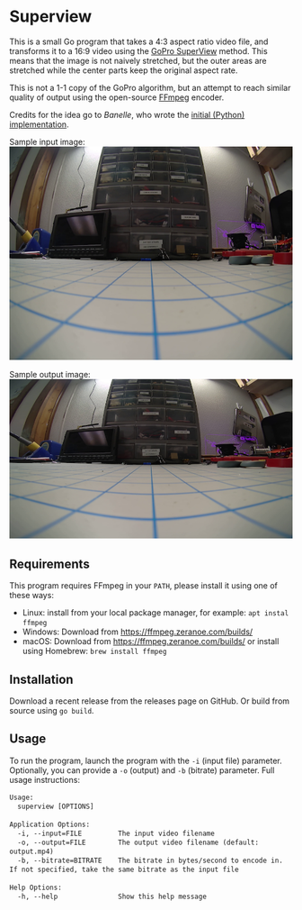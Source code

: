 # Superview

This is a small Go program that takes a 4:3 aspect ratio video file, and transforms it to a 16:9 video using the  [GoPro SuperView](https://gopro.com/help/articles/question_answer/What-is-SuperView) method. This means that the image is not naively stretched, but the outer areas are stretched while the center parts keep the original aspect rate.

This is not a 1-1 copy of the GoPro algorithm, but an attempt to reach similar quality of output using the open-source [FFmpeg](https://ffmpeg.org/) encoder.

Credits for the idea go to *Banelle*, who wrote the [initial (Python) implementation](https://intofpv.com/t-using-free-command-line-sorcery-to-fake-superview).

Sample input image:
![alt text](sample-input.png "Sample input image")

Sample output image:
![alt text](sample-output.png "Sample output image")

## Requirements

This program requires FFmpeg in your ``PATH``, please install it using one of these ways:

* Linux: install from your local package manager, for example: ``apt instal ffmpeg``
* Windows: Download from https://ffmpeg.zeranoe.com/builds/
* macOS: Download from https://ffmpeg.zeranoe.com/builds/ or install using Homebrew: ``brew install ffmpeg``

## Installation

Download a recent release from the releases page on GitHub. Or build from source using ``go build``.

## Usage

To run the program, launch the program with the ``-i`` (input file) parameter. Optionally, you can provide a ``-o`` (output) and ``-b`` (bitrate) parameter. Full usage instructions:

```
Usage:
  superview [OPTIONS]

Application Options:
  -i, --input=FILE         The input video filename
  -o, --output=FILE        The output video filename (default: output.mp4)
  -b, --bitrate=BITRATE    The bitrate in bytes/second to encode in. If not specified, take the same bitrate as the input file

Help Options:
  -h, --help               Show this help message
```